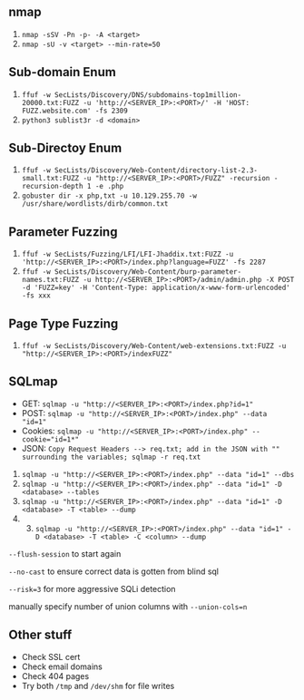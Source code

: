 nmap
---
1. `nmap -sSV -Pn -p- -A <target>`
2. `nmap -sU -v <target> --min-rate=50`

Sub-domain Enum
---
1. `ffuf -w SecLists/Discovery/DNS/subdomains-top1million-20000.txt:FUZZ -u 'http://<SERVER_IP>:<PORT>/' -H 'HOST: FUZZ.website.com' -fs 2309`
3. `python3 sublist3r -d <domain>`

Sub-Directoy Enum
---
1. `ffuf -w SecLists/Discovery/Web-Content/directory-list-2.3-small.txt:FUZZ -u "http://<SERVER_IP>:<PORT>/FUZZ" -recursion -recursion-depth 1 -e .php`
2. `gobuster dir -x php,txt -u 10.129.255.70 -w /usr/share/wordlists/dirb/common.txt`

Parameter Fuzzing
---
1. `ffuf -w SecLists/Fuzzing/LFI/LFI-Jhaddix.txt:FUZZ -u 'http://<SERVER_IP>:<PORT>/index.php?language=FUZZ' -fs 2287`
2. `ffuf -w SecLists/Discovery/Web-Content/burp-parameter-names.txt:FUZZ -u http://<SERVER_IP>:<PORT>/admin/admin.php -X POST -d 'FUZZ=key' -H 'Content-Type: application/x-www-form-urlencoded' -fs xxx`

Page Type Fuzzing
---
1. `ffuf -w SecLists/Discovery/Web-Content/web-extensions.txt:FUZZ -u "http://<SERVER_IP>:<PORT>/indexFUZZ"`

SQLmap
---
- GET: `sqlmap -u "http://<SERVER_IP>:<PORT>/index.php?id=1"`
- POST: `sqlmap -u "http://<SERVER_IP>:<PORT>/index.php" --data "id=1"`
- Cookies: `sqlmap -u "http://<SERVER_IP>:<PORT>/index.php" --cookie="id=1*"`
- JSON:  `Copy Request Headers --> req.txt; add in the JSON with "" surrounding the variables; sqlmap -r req.txt`


1. `sqlmap -u "http://<SERVER_IP>:<PORT>/index.php" --data "id=1" --dbs`
2. `sqlmap -u "http://<SERVER_IP>:<PORT>/index.php" --data "id=1" -D <database> --tables`
3. `sqlmap -u "http://<SERVER_IP>:<PORT>/index.php" --data "id=1" -D <database> -T <table> --dump`
4. 3. `sqlmap -u "http://<SERVER_IP>:<PORT>/index.php" --data "id=1" -D <database> -T <table> -C <column> --dump`

`--flush-session` to start again

`--no-cast` to ensure correct data is gotten from blind sql

`--risk=3` for more aggressive SQLi detection

manually specify number of union columns with `--union-cols=n`

Other stuff
---
- Check SSL cert
- Check email domains
- Check 404 pages
- Try both `/tmp` and `/dev/shm` for file writes
